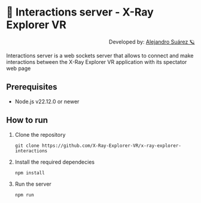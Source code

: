 # 🚨 Interactions server - X-Ray Explorer VR

<p align="right">
  Developed by: <a href="https://github.com/AlexAzumi">Alejandro Suárez 🪐</a>
</p>

Interactions server is a web sockets server that allows to connect and make interactions between the X-Ray Explorer VR application with its spectator web page

## Prerequisites

* Node.js v22.12.0 or newer

## How to run

1. Clone the repository

    ```console
    git clone https://github.com/X-Ray-Explorer-VR/x-ray-explorer-interactions
    ```

2. Install the required dependecies

    ```console
    npm install
    ```

3. Run the server

    ```console
    npm run
    ```
